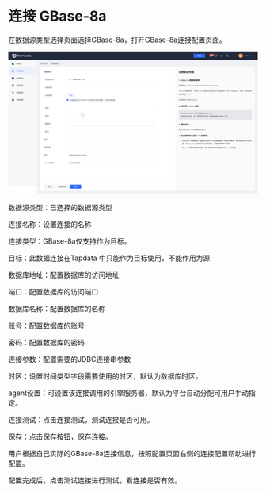 # 连接 GBase-8a

在数据源类型选择页面选择GBase-8a，打开GBase-8a连接配置页面。

![](../../images/connect_gbase_8a.png)

数据源类型：已选择的数据源类型

连接名称：设置连接的名称

连接类型：GBase-8a仅支持作为目标。

目标：此数据连接在Tapdata 中只能作为目标使用，不能作用为源

数据库地址：配置数据库的访问地址

端口：配置数据库的访问端口

数据库名称：配置数据库的名称

账号：配置数据库的账号

密码：配置数据库的密码

连接参数：配置需要的JDBC连接串参数

时区：设置时间类型字段需要使用的时区，默认为数据库时区。

agent设置：可设置该连接调用的引擎服务器，默认为平台自动分配可用户手动指定。

连接测试：点击连接测试，测试连接是否可用。

保存：点击保存按钮，保存连接。



用户根据自己实际的GBase-8a连接信息，按照配置页面右侧的连接配置帮助进行配置。

配置完成后，点击测试连接进行测试，看连接是否有效。